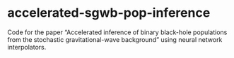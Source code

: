 # accelerated-sgwb-pop-inference
Code for the paper “Accelerated inference of binary black-hole populations from the stochastic gravitational-wave background” using neural network interpolators.
